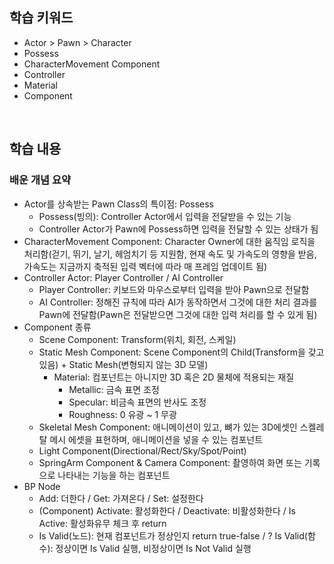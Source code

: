 ## 학습 키워드
- Actor > Pawn > Character
- Possess
- CharacterMovement Component
- Controller
- Material
- Component

<br/>

## 학습 내용
### 배운 개념 요약
- Actor를 상속받는 Pawn Class의 특이점: Possess
  - Possess(빙의): Controller Actor에서 입력을 전달받을 수 있는 기능
  - Controller Actor가 Pawn에 Possess하면 입력을 전달할 수 있는 상태가 됨
- CharacterMovement Component: Character Owner에 대한 움직임 로직을 처리함(걷기, 뛰기, 날기, 헤엄치기 등 지원함, 현재 속도 및 가속도의 영향을 받음, 가속도는 지금까지 축적된 입력 벡터에 따라 매 프레임 업데이트 됨)
- Controller Actor: Player Controller / AI Controller
  - Player Controller: 키보드와 마우스로부터 입력을 받아 Pawn으로 전달함
  - AI Controller: 정해진 규칙에 따라 AI가 동작하면서 그것에 대한 처리 결과를 Pawn에 전달함(Pawn은 전달받으면 그것에 대한 입력 처리를 할 수 있게 됨)
- Component 종류
  - Scene Component: Transform(위치, 회전, 스케일)
  - Static Mesh Component: Scene Component의 Child(Transform을 갖고 있음) + Static Mesh(변형되지 않는 3D 모델)
    - Material: 컴포넌트는 아니지만 3D 혹은 2D 물체에 적용되는 재질
      - Metallic: 금속 표면 조정
      - Specular: 비금속 표면의 반사도 조정
      - Roughness: 0 유광 ~ 1 무광
  - Skeletal Mesh Component: 애니메이션이 있고, 뼈가 있는 3D에셋인 스켈레탈 메시 에셋을 표현하며, 애니메이션을 넣을 수 있는 컴포넌트
  - Light Component(Directional/Rect/Sky/Spot/Point)
  - SpringArm Component & Camera Component: 촬영하여 화면 또는 기록으로 나타내는 기능을 하는 컴포넌트
- BP Node
  - Add: 더한다 / Get: 가져온다 / Set: 설정한다
  - (Component) Activate: 활성화한다 / Deactivate: 비활성화한다 / Is Active: 활성화유무 체크 후 return
  - Is Valid(노드): 현재 컴포넌트가 정상인지 return true-false / ? Is Valid(함수): 정상이면 Is Valid 실행, 비정상이면 Is Not Valid 실행

<br/>
